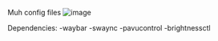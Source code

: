Muh config files
![image](https://github.com/Beese-Churger/Hyprland-Dots/assets/88885334/720a2d59-610f-4d49-b2c0-1c3e4221a88a)

Dependencies:
-waybar
-swaync
-pavucontrol
-brightnessctl
